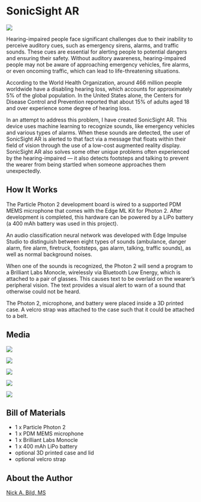 # SonicSight AR

![](https://raw.githubusercontent.com/nickbild/visual_alert/main/media/monocle_display_sm.jpg)

Hearing-impaired people face significant challenges due to their inability to perceive auditory cues, such as emergency sirens, alarms, and traffic sounds.  These cues are essential for alerting people to potential dangers and ensuring their safety.  Without auditory awareness, hearing-impaired people may not be aware of approaching emergency vehicles, fire alarms, or even oncoming traffic, which can lead to life-threatening situations.

According to the World Health Organization, around 466 million people worldwide have a disabling hearing loss, which accounts for approximately 5% of the global population.  In the United States alone, the Centers for Disease Control and Prevention reported that about 15% of adults aged 18 and over experience some degree of hearing loss.

In an attempt to address this problem, I have created SonicSight AR.  This device uses machine learning to recognize sounds, like emergency vehicles and various types of alarms.  When these sounds are detected, the user of SonicSight AR is alerted to that fact via a message that floats within their field of vision through the use of a low-cost augmented reality display.  SonicSight AR also solves some other unique problems often experienced by the hearing-impaired — it also detects footsteps and talking to prevent the wearer from being startled when someone approaches them unexpectedly.

## How It Works

The Particle Photon 2 development board is wired to a supported PDM MEMS microphone that comes with the Edge ML Kit for Photon 2.  After development is completed, this hardware can be powered by a LiPo battery (a 400 mAh battery was used in this project).

An audio classification neural network was developed with Edge Impulse Studio to distinguish between eight types of sounds (ambulance, danger alarm, fire alarm, firetruck, footsteps, gas alarm, talking, traffic sounds), as well as normal background noises.

When one of the sounds is recognized, the Photon 2 will send a program to a Brilliant Labs Monocle, wirelessly via Bluetooth Low Energy, which is attached to a pair of glasses.  This causes text to be overlaid on the wearer’s peripheral vision.  The text provides a visual alert to warn of a sound that otherwise could not be heard.

The Photon 2, microphone, and battery were placed inside a 3D printed case.  A velcro strap was attached to the case such that it could be attached to a belt.

## Media

![](https://raw.githubusercontent.com/nickbild/visual_alert/main/media/all_hw_sm.jpg)

![](https://raw.githubusercontent.com/nickbild/visual_alert/main/media/in_case_sm.jpg)

![](https://raw.githubusercontent.com/nickbild/visual_alert/main/media/case_w_strap_sm.jpg)

![](https://raw.githubusercontent.com/nickbild/visual_alert/main/media/glasses_sm.jpg)

![](https://raw.githubusercontent.com/nickbild/visual_alert/main/media/wearing_sm.jpg)

## Bill of Materials

- 1 x Particle Photon 2
- 1 x PDM MEMS microphone
- 1 x Brilliant Labs Monocle
- 1 x 400 mAh LiPo battery
- optional 3D printed case and lid
- optional velcro strap

## About the Author
[Nick A. Bild, MS](https://nickbild79.firebaseapp.com/#!/)
